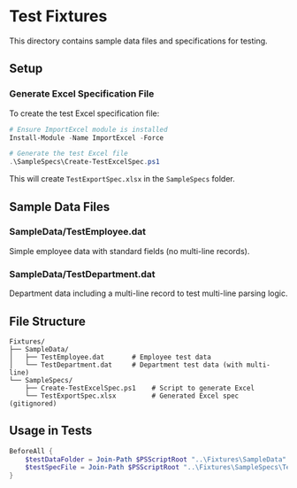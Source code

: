 # Test Fixtures

This directory contains sample data files and specifications for testing.

## Setup

### Generate Excel Specification File

To create the test Excel specification file:

```powershell
# Ensure ImportExcel module is installed
Install-Module -Name ImportExcel -Force

# Generate the test Excel file
.\SampleSpecs\Create-TestExcelSpec.ps1
```

This will create `TestExportSpec.xlsx` in the `SampleSpecs` folder.

## Sample Data Files

### SampleData/TestEmployee.dat
Simple employee data with standard fields (no multi-line records).

### SampleData/TestDepartment.dat
Department data including a multi-line record to test multi-line parsing logic.

## File Structure

```
Fixtures/
├── SampleData/
│   ├── TestEmployee.dat       # Employee test data
│   └── TestDepartment.dat     # Department test data (with multi-line)
└── SampleSpecs/
    ├── Create-TestExcelSpec.ps1    # Script to generate Excel
    └── TestExportSpec.xlsx         # Generated Excel spec (gitignored)
```

## Usage in Tests

```powershell
BeforeAll {
    $testDataFolder = Join-Path $PSScriptRoot "..\Fixtures\SampleData"
    $testSpecFile = Join-Path $PSScriptRoot "..\Fixtures\SampleSpecs\TestExportSpec.xlsx"
}
```
